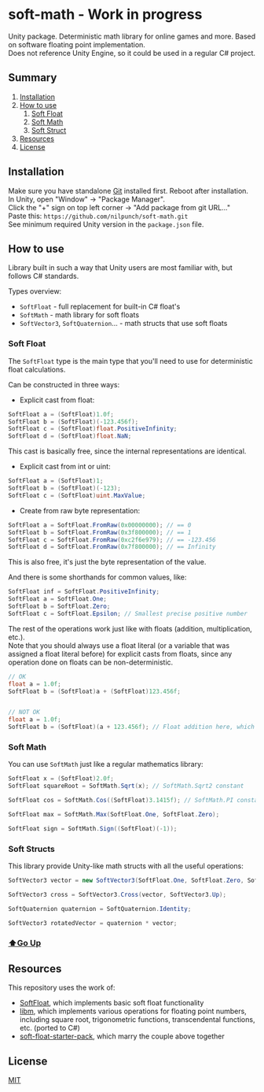 # soft-math - Work in progress

Unity package. Deterministic math library for online games and more. Based on software floating point implementation.  
Does not reference Unity Engine, so it could be used in a regular C# project.

## Summary

1. [Installation](#installation)
2. [How to use](#how-to-use)
   1. [Soft Float](#soft-float)
   2. [Soft Math](#soft-math)
   3. [Soft Struct](#soft-structs)
3. [Resources](#resources)
4. [License](#license)

## Installation

Make sure you have standalone [Git](https://git-scm.com/downloads) installed first. Reboot after installation.  
In Unity, open "Window" -> "Package Manager".  
Click the "+" sign on top left corner -> "Add package from git URL..."  
Paste this: `https://github.com/nilpunch/soft-math.git`  
See minimum required Unity version in the `package.json` file.

## How to use

Library built in such a way that Unity users are most familiar with, but follows C# standards.

Types overview:
- `SoftFloat` - full replacement for built-in C# float's
- `SoftMath` - math library for soft floats
- `SoftVector3`, `SoftQuaternion`... - math structs that use soft floats

### Soft Float

The `SoftFloat` type is the main type that you'll need to use for deterministic float calculations.

Can be constructed in three ways:
- Explicit cast from float:
```csharp
SoftFloat a = (SoftFloat)1.0f;
SoftFloat b = (SoftFloat)(-123.456f);
SoftFloat c = (SoftFloat)float.PositiveInfinity;
SoftFloat d = (SoftFloat)float.NaN;
```
This cast is basically free, since the internal representations are identical.

- Explicit cast from int or uint:
```csharp
SoftFloat a = (SoftFloat)1;
SoftFloat b = (SoftFloat)(-123);
SoftFloat c = (SoftFloat)uint.MaxValue;
```

- Create from raw byte representation:
```csharp
SoftFloat a = SoftFloat.FromRaw(0x00000000); // == 0
SoftFloat b = SoftFloat.FromRaw(0x3f800000); // == 1
SoftFloat c = SoftFloat.FromRaw(0xc2f6e979); // == -123.456
SoftFloat d = SoftFloat.FromRaw(0x7f800000); // == Infinity
```
This is also free, it's just the byte representation of the value.

And there is some shorthands for common values, like:
```csharp
SoftFloat inf = SoftFloat.PositiveInfinity;
SoftFloat a = SoftFloat.One;
SoftFloat b = SoftFloat.Zero;
SoftFloat c = SoftFloat.Epsilon; // Smallest precise positive number
```

The rest of the operations work just like with floats (addition, multiplication, etc.).  
Note that you should always use a float literal (or a variable that was assigned a float literal before) for explicit casts from floats, since any operation done on floats can be non-deterministic.
```csharp
// OK
float a = 1.0f;
SoftFloat b = (SoftFloat)a + (SoftFloat)123.456f;


// NOT OK
float a = 1.0f;
SoftFloat b = (SoftFloat)(a + 123.456f); // Float addition here, which may be non-deterministic
```

### Soft Math

You can use `SoftMath` just like a regular mathematics library:
```csharp
SoftFloat x = (SoftFloat)2.0f;
SoftFloat squareRoot = SoftMath.Sqrt(x); // SoftMath.Sqrt2 constant

SoftFloat cos = SoftMath.Cos((SoftFloat)3.1415f); // SoftMath.PI constant

SoftFloat max = SoftMath.Max(SoftFloat.One, SoftFloat.Zero);

SoftFloat sign = SoftMath.Sign((SoftFloat)(-1));
```

### Soft Structs

This library provide Unity-like math structs with all the useful operations:
```csharp
SoftVector3 vector = new SoftVector3(SoftFloat.One, SoftFloat.Zero, SoftFloat.Zero);

SoftVector3 cross = SoftVector3.Cross(vector, SoftVector3.Up);

SoftQuaternion quaternion = SoftQuaternion.Identity;

SoftVector3 rotatedVector = quaternion * vector;
```

### [:arrow_up:Go Up](#summary)

## Resources

This repository uses the work of:
- [SoftFloat](https://github.com/CodesInChaos/SoftFloat), which implements basic soft float functionality
- [libm](https://github.com/rust-lang/libm), which implements various operations for floating point numbers, including square root, trigonometric functions, transcendental functions, etc. (ported to C#)
- [soft-float-starter-pack](https://github.com/Kimbatt/soft-float-starter-pack), which marry the couple above together

## License

[MIT](https://choosealicense.com/licenses/mit/)
